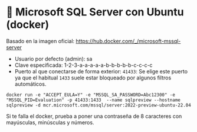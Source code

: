 # 🧾 Microsoft SQL Server con Ubuntu (docker)

Basado en la imagen oficial: <https://hub.docker.com/_/microsoft-mssql-server>

- Usuario por defecto (admin): sa
- Clave especificada: 1-2-3-a-a-a-a-a-b-b-b-b-b-c-c-c-c
- Puerto al que conectarse de forma exterior: `41433`: Se elige este puerto ya que el habitual `1433` suele estar bloqueado por algunos filtros automáticos.

~~~~
docker run -e "ACCEPT_EULA=Y" -e "MSSQL_SA_PASSWORD=Abc12300" -e "MSSQL_PID=Evaluation" -p 41433:1433  --name sqlpreview --hostname sqlpreview -d mcr.microsoft.com/mssql/server:2022-preview-ubuntu-22.04
~~~~

Si te falla el docker, prueba a poner una contraseña de 8 caracteres con mayúsculas, minúsculas y números.
